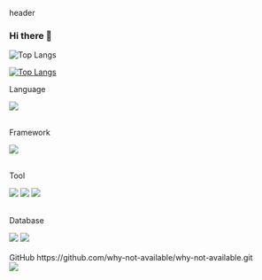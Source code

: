 header
### Hi there 👋

<!--
**why-not-available/why-not-available** is a ✨ _special_ ✨ repository because its `README.md` (this file) appears on your GitHub profile.

Here are some ideas to get you started:

- 🔭 I’m currently working on ...
- 🌱 I’m currently learning ...
- 👯 I’m looking to collaborate on ...
- 🤔 I’m looking for help with ...
- 💬 Ask me about ...
- 📫 How to reach me: ...
- 😄 Pronouns: ...
- ⚡ Fun fact: ...
-->

![Top Langs](https://github-readme-stats.vercel.app/api/top-langs/?username=why-not-available&layout=compact)

[![Top Langs](https://github-readme-stats.vercel.app/api/top-langs/?username=why-not-available&layout=donut)](https://github.com/why-not-available/github-readme-stats)

<div>
<p>Language</p>
<img src="https://img.shields.io/badge/JAVA-F37C20?style=for-the-badge&logo=java&logoColor=ffffff"/>
</div>
<br>
<div>
<p>Framework</p>
<img src="https://img.shields.io/badge/Spring-6DB33F?style=for-the-badge&logo=spring&logoColor=ffffff"/>
</div>
<br>
<div>
<p>Tool</p>
<img src="https://img.shields.io/badge/Eclipse-2C2255?style=for-the-badge&logo=eclipseide&logoColor={로고 색깔}"/>
<img src="https://img.shields.io/badge/IntelliJ-003DFF?style=for-the-badge&logo=intellijidea&logoColor={로고 색깔}"/>
<img src="https://img.shields.io/badge/VScode-007ACC?style=for-the-badge&logo=visualstudiocode&logoColor={로고 색깔}"/>
</div>
<br>
<div>
<p>Database</p>
<img src="https://img.shields.io/badge/ORACLE-F80000?style=for-the-badge&logo=oracle&logoColor={로고 색깔}"/>
<img src="https://img.shields.io/badge/mySQL-4479A1?style=for-the-badge&logo=mysql&logoColor=ffffff"/>
</div>
<br>
GitHub
https://github.com/why-not-available/why-not-available.git
<br>

<img src="https://hits.seeyoufarm.com/api/count/incr/badge.svg?url=https%3A%2F%2Fgithub.com%2Fwhy-not-available%2Fhit-counter&count_bg=%2379C83D&title_bg=%23555555&icon=github.svg&icon_color=%23E7E7E7&title=hits&edge_flat=true"/>
